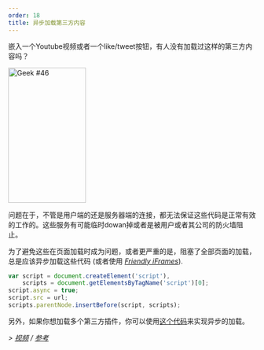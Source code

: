 ```yaml
---
order: 18
title: 异步加载第三方内容
---
```


嵌入一个Youtube视频或者一个like/tweet按钮，有人没有加载过这样的第三方内容吗？

<div class="img-right">
  <img id="geek-46" class="icos-geek" src="http://browserdiet.com/en/assets/img/46.png" alt="Geek #46" width="158" height="275" />
</div>

问题在于，不管是用户端的还是服务器端的连接，都无法保证这些代码是正常有效的工作的。这些服务有可能临时dowan掉或者是被用户或者其公司的防火墙阻止。

为了避免这些在页面加载时成为问题，或者更严重的是，阻塞了全部页面的加载，总是应该异步加载这些代码 (或者使用 *[Friendly iFrames](https://www.facebook.com/note.php?note_id=10151176218703920)*).

```js
var script = document.createElement('script'),
    scripts = document.getElementsByTagName('script')[0];
script.async = true;
script.src = url;
scripts.parentNode.insertBefore(script, scripts);
```

另外，如果你想加载多个第三方插件，你可以使用[这个代码](https://gist.github.com/zenorocha/5161860)来实现异步的加载。

*> [视频](http://www.webpagetest.org/video/view.php?id=111011_4e0708d3caa23b21a798cc01d0fdb7882a735a7d) / [参考](https://github.com/zenorocha/browser-diet/wiki/References#load-3rd-party-content-asynchronously)*
